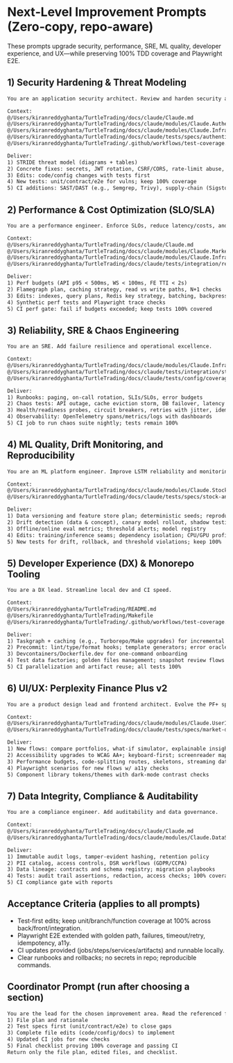 # Next‑Level Improvement Prompts (Zero‑copy, repo‑aware)

These prompts upgrade security, performance, SRE, ML quality, developer experience, and UX—while preserving 100% TDD coverage and Playwright E2E.

## 1) Security Hardening & Threat Modeling
```markdown
You are an application security architect. Review and harden security across backend, frontend, infra, and CI:

Context:
@/Users/kiranreddyghanta/TurtleTrading/docs/claude/Claude.md
@/Users/kiranreddyghanta/TurtleTrading/docs/claude/modules/Claude.Authentication.md
@/Users/kiranreddyghanta/TurtleTrading/docs/claude/modules/Claude.Infrastructure.md
@/Users/kiranreddyghanta/TurtleTrading/docs/claude/tests/specs/authentication/jwt_security_tests.md
@/Users/kiranreddyghanta/TurtleTrading/.github/workflows/test-coverage.yml

Deliver:
1) STRIDE threat model (diagrams + tables)
2) Concrete fixes: secrets, JWT rotation, CSRF/CORS, rate‑limit abuse, SSRF/egress, dependency pinning/SBOM
3) Edits: code/config changes with tests first
4) New tests: unit/contract/e2e for vulns; keep 100% coverage
5) CI additions: SAST/DAST (e.g., Semgrep, Trivy), supply‑chain (Sigstore), policy gates
```

## 2) Performance & Cost Optimization (SLO/SLA)
```markdown
You are a performance engineer. Enforce SLOs, reduce latency/costs, and add budgets.

Context:
@/Users/kiranreddyghanta/TurtleTrading/docs/claude/Claude.md
@/Users/kiranreddyghanta/TurtleTrading/docs/claude/modules/Claude.MarketData.md
@/Users/kiranreddyghanta/TurtleTrading/docs/claude/modules/Claude.Infrastructure.md
@/Users/kiranreddyghanta/TurtleTrading/docs/claude/tests/integration/real_time_data_flow.md

Deliver:
1) Perf budgets (API p95 < 500ms, WS < 100ms, FE TTI < 2s)
2) Flamegraph plan, caching strategy, read vs write paths, N+1 checks
3) Edits: indexes, query plans, Redis key strategy, batching, backpressure
4) Synthetic perf tests and Playwright trace checks
5) CI perf gate: fail if budgets exceeded; keep tests 100% covered
```

## 3) Reliability, SRE & Chaos Engineering
```markdown
You are an SRE. Add failure resilience and operational excellence.

Context:
@/Users/kiranreddyghanta/TurtleTrading/docs/claude/modules/Claude.Infrastructure.md
@/Users/kiranreddyghanta/TurtleTrading/docs/claude/tests/integration/stock_analysis_flow.md
@/Users/kiranreddyghanta/TurtleTrading/docs/claude/tests/config/coverage.md

Deliver:
1) Runbooks: paging, on‑call rotation, SLIs/SLOs, error budgets
2) Chaos tests: API outage, cache eviction storm, DB failover, latency injection
3) Health/readiness probes, circuit breakers, retries with jitter, idempotency
4) Observability: OpenTelemetry spans/metrics/logs with dashboards
5) CI job to run chaos suite nightly; tests remain 100%
```

## 4) ML Quality, Drift Monitoring, and Reproducibility
```markdown
You are an ML platform engineer. Improve LSTM reliability and monitoring.

Context:
@/Users/kiranreddyghanta/TurtleTrading/docs/claude/modules/Claude.StockAnalysis.md
@/Users/kiranreddyghanta/TurtleTrading/docs/claude/tests/specs/stock-analysis/lstm_prediction_tests.md

Deliver:
1) Data versioning and feature store plan; deterministic seeds; reproducible pipelines
2) Drift detection (data & concept), canary model rollout, shadow testing
3) Offline/online eval metrics; threshold alerts; model registry
4) Edits: training/inference seams; dependency isolation; CPU/GPU profiles
5) New tests for drift, rollback, and threshold violations; keep 100%
```

## 5) Developer Experience (DX) & Monorepo Tooling
```markdown
You are a DX lead. Streamline local dev and CI speed.

Context:
@/Users/kiranreddyghanta/TurtleTrading/README.md
@/Users/kiranreddyghanta/TurtleTrading/Makefile
@/Users/kiranreddyghanta/TurtleTrading/.github/workflows/test-coverage.yml

Deliver:
1) Taskgraph + caching (e.g., Turborepo/Make upgrades) for incremental tests
2) Precommit: lint/type/format hooks; template generators; error oracles
3) Devcontainers/Dockerfile.dev for one‑command onboarding
4) Test data factories; golden files management; snapshot review flows
5) CI parallelization and artifact reuse; all tests 100%
```

## 6) UI/UX: Perplexity Finance Plus v2
```markdown
You are a product design lead and frontend architect. Evolve the PF+ spec for clarity and speed to insight.

Context:
@/Users/kiranreddyghanta/TurtleTrading/docs/claude/modules/Claude.UserInterface.md
@/Users/kiranreddyghanta/TurtleTrading/docs/claude/tests/specs/market-data/real_time_streaming_tests.md

Deliver:
1) New flows: compare portfolios, what‑if simulator, explainable insights, audit trails
2) Accessibility upgrades to WCAG AA+; keyboard‑first; screenreader maps
3) Performance budgets, code‑splitting routes, skeletons, streaming data hydration
4) Playwright scenarios for new flows w/ a11y checks
5) Component library tokens/themes with dark‑mode contrast checks
```

## 7) Data Integrity, Compliance & Auditability
```markdown
You are a compliance engineer. Add auditability and data governance.

Context:
@/Users/kiranreddyghanta/TurtleTrading/docs/claude/Claude.md
@/Users/kiranreddyghanta/TurtleTrading/docs/claude/modules/Claude.DataSources.md

Deliver:
1) Immutable audit logs, tamper‑evident hashing, retention policy
2) PII catalog, access controls, DSR workflows (GDPR/CCPA)
3) Data lineage: contracts and schema registry; migration playbooks
4) Tests: audit trail assertions, redaction, access checks; 100% coverage
5) CI compliance gate with reports
```

## Acceptance Criteria (applies to all prompts)
- Test‑first edits; keep unit/branch/function coverage at 100% across back/front/integration.
- Playwright E2E extended with golden path, failures, timeout/retry, idempotency, a11y.
- CI updates provided (jobs/steps/services/artifacts) and runnable locally.
- Clear runbooks and rollbacks; no secrets in repo; reproducible commands.

## Coordinator Prompt (run after choosing a section)
```markdown
You are the lead for the chosen improvement area. Read the referenced files above and produce:
1) File plan and rationale
2) Test specs first (unit/contract/e2e) to close gaps
3) Complete file edits (code/config/docs) to implement
4) Updated CI jobs for new checks
5) Final checklist proving 100% coverage and passing CI
Return only the file plan, edited files, and checklist.
```
